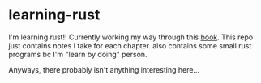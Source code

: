 # learning-rust
I'm learning rust!! Currently working my way through this [book](https://doc.rust-lang.org/book/). This repo just contains notes I take for each chapter. also contains some small rust programs bc I'm "learn by doing" person.

Anyways, there probably isn't anything interesting here...
